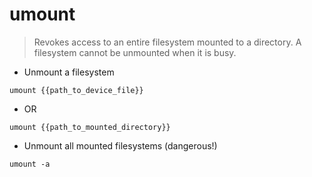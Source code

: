# umount

> Revokes access to an entire filesystem mounted to a directory.
> A filesystem cannot be unmounted when it is busy.

- Unmount a filesystem

`umount {{path_to_device_file}}`

- OR

`umount {{path_to_mounted_directory}}`

- Unmount all mounted filesystems (dangerous!)

`umount -a`
